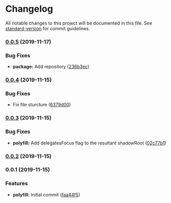 # Changelog

All notable changes to this project will be documented in this file. See [standard-version](https://github.com/conventional-changelog/standard-version) for commit guidelines.

### [0.0.5](https://github.com/calebdwilliams/delegates-focus-polyfill/compare/v0.0.4...v0.0.5) (2019-11-17)


### Bug Fixes

* **package:** Add repository ([236b3ec](https://github.com/calebdwilliams/delegates-focus-polyfill/commit/236b3ec453055d7a9a9af9fb758ac22739c8e31e))

### [0.0.4](https://github.com/calebdwilliams/delegates-focus-polyfill/compare/v0.0.3...v0.0.4) (2019-11-15)


### Bug Fixes

* Fix file sturcture ([6379d00](https://github.com/calebdwilliams/delegates-focus-polyfill/commit/6379d00072c006898cda9e9ee5b7aaf47c9f7a0d))

### [0.0.3](https://github.com/calebdwilliams/delegates-focus-polyfill/compare/v0.0.2...v0.0.3) (2019-11-15)


### Bug Fixes

* **polyfill:** Add delegatesFocus flag to the resultant shadowRoot ([02c77b1](https://github.com/calebdwilliams/delegates-focus-polyfill/commit/02c77b111992affcd24073c88ab94ddeed411340))

### [0.0.2](https://github.com/calebdwilliams/delegates-focus-polyfill/compare/v0.0.1...v0.0.2) (2019-11-15)

### 0.0.1 (2019-11-15)


### Features

* **polyfill:** Initial commit ([faa44f5](https://github.com/calebdwilliams/delegates-focus-polyfill/commit/faa44f5e90663696807a7e497911256285ab4c22))
